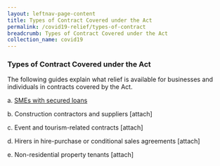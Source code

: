 ```yaml
---
layout: leftnav-page-content
title: Types of Contract Covered under the Act
permalink: /covid19-relief/types-of-contract
breadcrumb: Types of Contract Covered under the Act
collection_name: covid19
---
```

### Types of Contract Covered under the Act ###
The following guides explain what relief is available for businesses and individuals in contracts covered by the Act.

a.         [SMEs with secured loans](/files/1.Guide-SMEs-with-secured-loans-COVID-19Act.pdf) 

b.         Construction contractors and suppliers [attach] 

c.         Event and tourism-related contracts [attach] 

d.         Hirers in hire-purchase or conditional sales agreements [attach] 

e.         Non-residential property tenants [attach]
